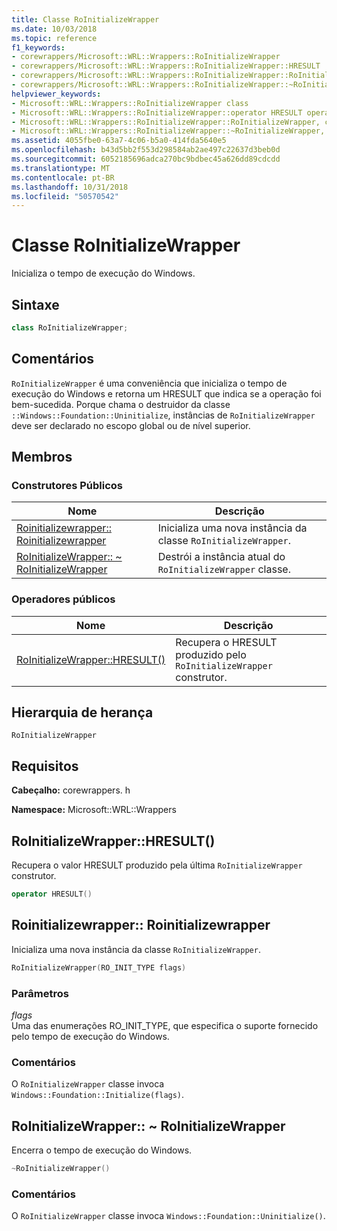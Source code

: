 ```yaml
---
title: Classe RoInitializeWrapper
ms.date: 10/03/2018
ms.topic: reference
f1_keywords:
- corewrappers/Microsoft::WRL::Wrappers::RoInitializeWrapper
- corewrappers/Microsoft::WRL::Wrappers::RoInitializeWrapper::HRESULT
- corewrappers/Microsoft::WRL::Wrappers::RoInitializeWrapper::RoInitializeWrapper
- corewrappers/Microsoft::WRL::Wrappers::RoInitializeWrapper::~RoInitializeWrapper
helpviewer_keywords:
- Microsoft::WRL::Wrappers::RoInitializeWrapper class
- Microsoft::WRL::Wrappers::RoInitializeWrapper::operator HRESULT operator
- Microsoft::WRL::Wrappers::RoInitializeWrapper::RoInitializeWrapper, constructor
- Microsoft::WRL::Wrappers::RoInitializeWrapper::~RoInitializeWrapper, destructor
ms.assetid: 4055fbe0-63a7-4c06-b5a0-414fda5640e5
ms.openlocfilehash: b43d5bb2f553d298584ab2ae497c22637d3beb0d
ms.sourcegitcommit: 6052185696adca270bc9bdbec45a626dd89cdcdd
ms.translationtype: MT
ms.contentlocale: pt-BR
ms.lasthandoff: 10/31/2018
ms.locfileid: "50570542"
---
```

# <a name="roinitializewrapper-class"></a>Classe RoInitializeWrapper

Inicializa o tempo de execução do Windows.

## <a name="syntax"></a>Sintaxe

```cpp
class RoInitializeWrapper;
```

## <a name="remarks"></a>Comentários

`RoInitializeWrapper` é uma conveniência que inicializa o tempo de execução do Windows e retorna um HRESULT que indica se a operação foi bem-sucedida. Porque chama o destruidor da classe `::Windows::Foundation::Uninitialize`, instâncias de `RoInitializeWrapper` deve ser declarado no escopo global ou de nível superior.

## <a name="members"></a>Membros

### <a name="public-constructors"></a>Construtores Públicos

Nome                                                                    | Descrição
----------------------------------------------------------------------- | -----------------------------------------------------------------
[Roinitializewrapper:: Roinitializewrapper](#roinitializewrapper)        | Inicializa uma nova instância da classe `RoInitializeWrapper`.
[RoInitializeWrapper:: ~ RoInitializeWrapper](#tilde-roinitializewrapper) | Destrói a instância atual do `RoInitializeWrapper` classe.

### <a name="public-operators"></a>Operadores públicos

Nome                                       | Descrição
------------------------------------------ | ------------------------------------------------------------------------
[RoInitializeWrapper::HRESULT()](#hresult) | Recupera o HRESULT produzido pelo `RoInitializeWrapper` construtor.

## <a name="inheritance-hierarchy"></a>Hierarquia de herança

`RoInitializeWrapper`

## <a name="requirements"></a>Requisitos

**Cabeçalho:** corewrappers. h

**Namespace:** Microsoft::WRL::Wrappers

## <a name="hresult"></a>RoInitializeWrapper::HRESULT()

Recupera o valor HRESULT produzido pela última `RoInitializeWrapper` construtor.

```cpp
operator HRESULT()
```

## <a name="roinitializewrapper"></a>Roinitializewrapper:: Roinitializewrapper

Inicializa uma nova instância da classe `RoInitializeWrapper`.

```cpp
RoInitializeWrapper(RO_INIT_TYPE flags)
```

### <a name="parameters"></a>Parâmetros

*flags*<br/>
Uma das enumerações RO_INIT_TYPE, que especifica o suporte fornecido pelo tempo de execução do Windows.

### <a name="remarks"></a>Comentários

O `RoInitializeWrapper` classe invoca `Windows::Foundation::Initialize(flags)`.

## <a name="tilde-roinitializewrapper"></a>RoInitializeWrapper:: ~ RoInitializeWrapper

Encerra o tempo de execução do Windows.

```cpp
~RoInitializeWrapper()
```

### <a name="remarks"></a>Comentários

O `RoInitializeWrapper` classe invoca `Windows::Foundation::Uninitialize()`.
